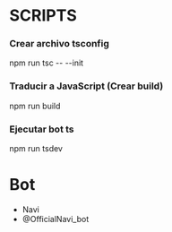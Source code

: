 # SCRIPTS

### Crear archivo tsconfig
npm run tsc -- --init

### Traducir a JavaScript (Crear build)
npm run build

### Ejecutar bot ts
npm run tsdev 

# Bot
- Navi
- @OfficialNavi_bot 
